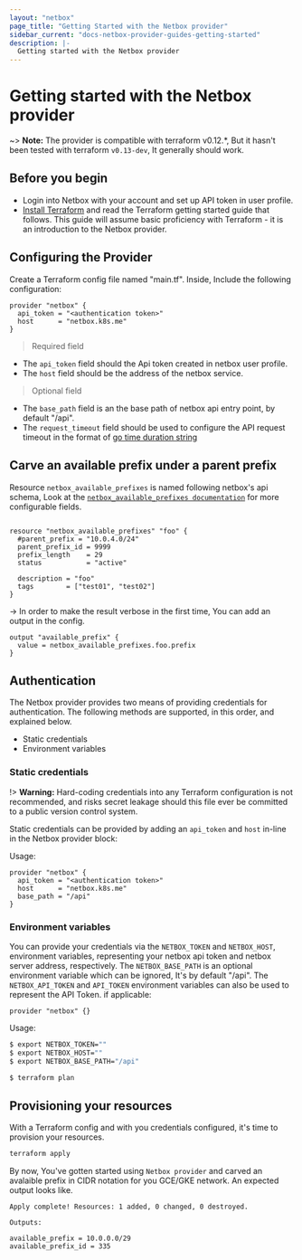```yaml
---
layout: "netbox"
page_title: "Getting Started with the Netbox provider"
sidebar_current: "docs-netbox-provider-guides-getting-started"
description: |-
  Getting started with the Netbox provider
---
```


# Getting started with the Netbox provider

~> **Note:** The provider is compatible with terraform v0.12.*, But it hasn't been tested with terraform `v0.13-dev`, It generally should work.


## Before you begin

* Login into Netbox with your account and set up API token in user profile.
* [Install Terraform](https://www.terraform.io/intro/getting-started/install.html)
and read the Terraform getting started guide that follows. This guide will
assume basic proficiency with Terraform - it is an introduction to the Netbox provider.

## Configuring the Provider

Create a Terraform config file named "main.tf". Inside, Include the following configuration:

```hcl
provider "netbox" {
  api_token = "<authentication token>"
  host      = "netbox.k8s.me"
}
```

> Required field

+ The `api_token` field should the Api token created in netbox user profile.
+ The `host` field should be the address of the netbox service.

> Optional field

+ The `base_path` field is an the base path of netbox api entry point, by default "/api".
+ The `request_timeout` field should be used to configure the API request timeout in
the format of [go time duration string](https://golang.org/src/time/format.go?#L1369)

## Carve an available prefix under a parent prefix
Resource `netbox_available_prefixes` is named following netbox's api schema, Look at the
[`netbox_available_prefixes documentation`](/docs/providers/netbox/r/available_prefixes.html)
for more configurable fields.

```hcl

resource "netbox_available_prefixes" "foo" {
  #parent_prefix = "10.0.4.0/24"
  parent_prefix_id = 9999
  prefix_length    = 29
  status           = "active"

  description = "foo"
  tags        = ["test01", "test02"]
}
```

-> In order to make the result verbose in the first time, You can add an output in the config.

```hcl
output "available_prefix" {
  value = netbox_available_prefixes.foo.prefix
}
```

## Authentication

The Netbox provider provides two means of providing credentials for authentication.
The following methods are supported, in this order, and explained below.

- Static credentials
- Environment variables
 
### Static credentials

!> **Warning:** Hard-coding credentials into any Terraform configuration is not
recommended, and risks secret leakage should this file ever be committed to a
public version control system.

Static credentials can be provided by adding an `api_token` and `host` in-line in the Netbox provider block:

Usage:

```hcl
provider "netbox" {
  api_token = "<authentication token>"
  host      = "netbox.k8s.me"
  base_path = "/api"
}
```

### Environment variables

You can provide your credentials via the `NETBOX_TOKEN` and
`NETBOX_HOST`, environment variables, representing your netbox api token 
and netbox server address, respectively. 
The `NETBOX_BASE_PATH` is an optional environment variable which can be ignored,
It's by default "/api". 
The `NETBOX_API_TOKEN` and `API_TOKEN` environment variables can also be used 
to represent the API Token. if applicable:

```hcl
provider "netbox" {}
```

Usage:

```sh
$ export NETBOX_TOKEN=""                                                                                                                                   ✘ 130 
$ export NETBOX_HOST=""
$ export NETBOX_BASE_PATH="/api"

$ terraform plan
```

## Provisioning your resources
With a Terraform config and with you credentials configured, it's time to provision your resources.

```sh
terraform apply
```

By now, You've gotten started using `Netbox provider` and carved an avalaible prefix in CIDR notation for you GCE/GKE network.
An expected output looks like.

```hcl
Apply complete! Resources: 1 added, 0 changed, 0 destroyed.

Outputs:

available_prefix = 10.0.0.0/29
available_prefix_id = 335

```